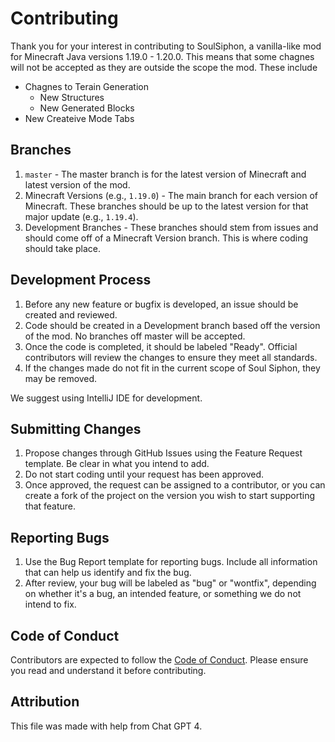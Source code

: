 # Contributing

Thank you for your interest in contributing to SoulSiphon, a vanilla-like mod for Minecraft Java versions 1.19.0 - 1.20.0.
This means that some chagnes will not be accepted as they are outside the scope the mod. These include
- Chagnes to Terain Generation
  - New Structures
  - New Generated Blocks
- New Createive Mode Tabs

## Branches
1. `master` - The master branch is for the latest version of Minecraft and latest version of the mod.
2. Minecraft Versions (e.g., `1.19.0`) - The main branch for each version of Minecraft. These branches should be up to the latest version for that major update (e.g., `1.19.4`).
3. Development Branches - These branches should stem from issues and should come off of a Minecraft Version branch. This is where coding should take place.

## Development Process
1. Before any new feature or bugfix is developed, an issue should be created and reviewed.
2. Code should be created in a Development branch based off the version of the mod. No branches off master will be accepted.
3. Once the code is completed, it should be labeled "Ready". Official contributors will review the changes to ensure they meet all standards.
4. If the changes made do not fit in the current scope of Soul Siphon, they may be removed.

We suggest using IntelliJ IDE for development.

## Submitting Changes
1. Propose changes through GitHub Issues using the Feature Request template. Be clear in what you intend to add.
2. Do not start coding until your request has been approved.
3. Once approved, the request can be assigned to a contributor, or you can create a fork of the project on the version you wish to start supporting that feature.

## Reporting Bugs
1. Use the Bug Report template for reporting bugs. Include all information that can help us identify and fix the bug.
2. After review, your bug will be labeled as "bug" or "wontfix", depending on whether it's a bug, an intended feature, or something we do not intend to fix.

## Code of Conduct
Contributors are expected to follow the [Code of Conduct](CODE_OF_CONDUCT.md). Please ensure you read and understand it before contributing.

## Attribution

This file was made with help from Chat GPT 4.
